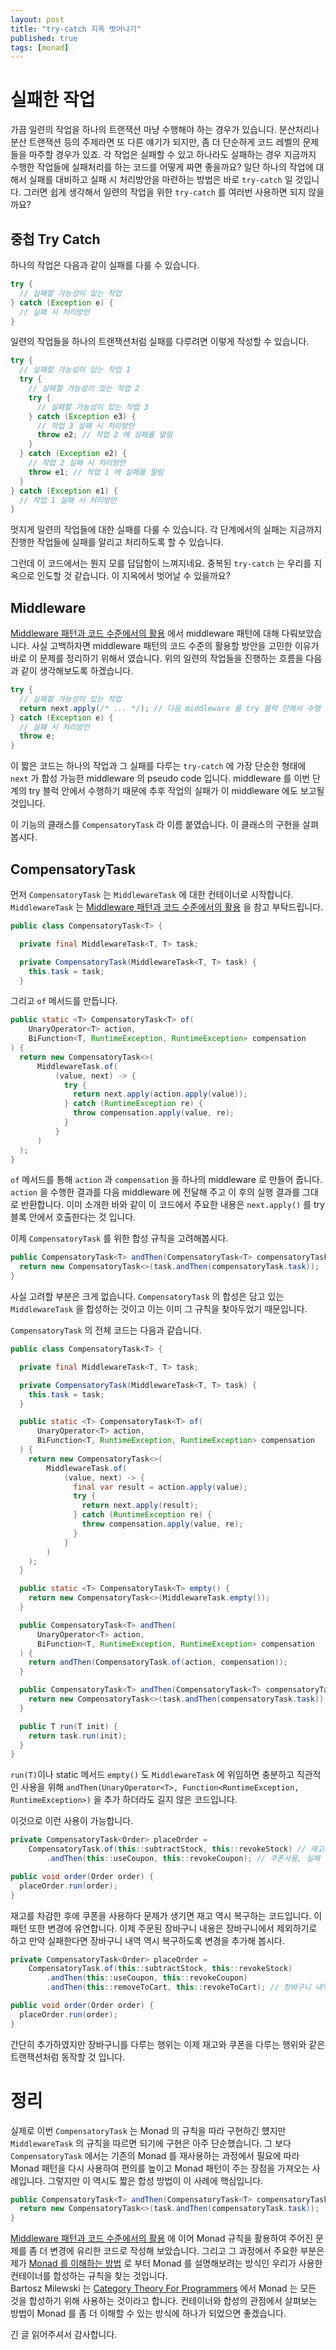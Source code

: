 ```yaml
---
layout: post
title: "try-catch 지옥 벗어나기"
published: true
tags: [monad]
---
```


# 실패한 작업

가끔 일련의 작업을 하나의 트랜잭션 마냥 수행해야 하는 경우가 있습니다. 분산처리나 분산 트랜잭션 등의 주제라면 또 다른 얘기가 되지만, 좀 더 단순하게 코드 레벨의 문제들을 마주할 경우가 있죠.
각 작업은 실패할 수 있고 하나라도 실패하는 경우 지금까지 수행한 작업들에 실패처리를 하는 코드를 어떻게 짜면 좋을까요?
일단 하나의 작업에 대해서 실패를 대비하고 실패 시 처리방안을 마련하는 방법은 바로 `try-catch` 일 것입니다. 그러면 쉽게 생각해서 일련의 작업을 위한 `try-catch` 를 여러번 사용하면 되지 않을까요?

<!-- more -->

## 중첩 Try Catch

하나의 작업은 다음과 같이 실패를 다룰 수 있습니다.

```java
try {
  // 실패할 가능성이 있는 작업
} catch (Exception e) {
  // 실패 시 처리방안
}
```

일련의 작업들을 하나의 트랜잭션처럼 실패를 다루려면 이렇게 작성할 수 있습니다.

```java
try {
  // 실패할 가능성이 있는 작업 1
  try {
    // 실패할 가능성이 있는 작업 2
    try {
      // 실패할 가능성이 있는 작업 3
    } catch (Exception e3) {
      // 작업 3 실패 시 처리방안
      throw e2; // 작업 2 에 실패를 알림
    }
  } catch (Exception e2) {
    // 작업 2 실패 시 처리방안
    throw e1; // 작업 1 에 실패를 알림
  }
} catch (Exception e1) {
  // 작업 1 실패 시 처리방안
}
```

멋지게 일련의 작업들에 대한 실패를 다룰 수 있습니다. 각 단계에서의 실패는 지금까지 진행한 작업들에 실패를 알리고 처리하도록 할 수 있습니다.

그런데 이 코드에서는 뭔지 모를 답답함이 느껴지네요. 중복된 `try-catch` 는 우리를 지옥으로 인도할 것 같습니다. 이 지옥에서 벗어날 수 있을까요?

## Middleware

[Middleware 패턴과 코드 수준에서의 활용](/19) 에서 middleware 패턴에 대해 다뤄보았습니다. 사실 고백하자면 middleware 패턴의 코드 수준의 활용할 방안을 고민한 이유가 바로 이 문제를 정리하기 위해서 였습니다.
위의 일련의 작업들을 진행하는 흐름을 다음과 같이 생각해보도록 하겠습니다.

```java
try {
  // 실패할 가능성이 있는 작업
  return next.apply(/* ... */); // 다음 middleware 를 try 블럭 안에서 수행
} catch (Exception e) {
  // 실패 시 처리방안
  throw e;
}
```

이 짧은 코드는 하나의 작업과 그 실패를 다루는 `try-catch` 에 가장 단순한 형태에 `next` 가 합성 가능한 middleware 의 pseudo code 입니다.
middleware 를 이번 단계의 try 블럭 안에서 수행하기 때문에 추후 작업의 실패가 이 middleware 에도 보고될 것입니다.

이 기능의 클래스를 `CompensatoryTask` 라 이름 붙였습니다. 이 클래스의 구현을 살펴봅시다.

## CompensatoryTask

먼저 `CompensatoryTask` 는 `MiddlewareTask` 에 대한 컨테이너로 시작합니다. `MiddlewareTask` 는 [Middleware 패턴과 코드 수준에서의 활용](/19) 을 참고 부탁드립니다.

```java
public class CompensatoryTask<T> {

  private final MiddlewareTask<T, T> task;

  private CompensatoryTask(MiddlewareTask<T, T> task) {
    this.task = task;
  }
```

그리고 `of` 메서드를 만듭니다.

```java
public static <T> CompensatoryTask<T> of(
    UnaryOperator<T> action,
    BiFunction<T, RuntimeException, RuntimeException> compensation
) {
  return new CompensatoryTask<>(
      MiddlewareTask.of(
          (value, next) -> {
            try {
              return next.apply(action.apply(value));
            } catch (RuntimeException re) {
              throw compensation.apply(value, re);
            }
          }
      )
  );
}
```

`of` 메서드를 통해 `action` 과 `compensation` 을 하나의 middleware 로 만들어 줍니다.
`action` 을 수행한 결과를 다음 middleware 에 전달해 주고 이 후의 실행 결과를 그대로 반환합니다.
이미 소개한 바와 같이 이 코드에서 주요한 내용은 `next.apply()` 를 try 블록 안에서 호출한다는 것 입니다.

이제 `CompensatoryTask` 를 위한 합성 규칙을 고려해봅시다.

```java
public CompensatoryTask<T> andThen(CompensatoryTask<T> compensatoryTask) {
  return new CompensatoryTask<>(task.andThen(compensatoryTask.task));
}
```

사실 고려할 부분은 크게 없습니다. `CompensatoryTask` 의 합성은 담고 있는 `MiddlewareTask` 을 합성하는 것이고 이는 이미 그 규칙을 찾아두었기 때문입니다.

`CompensatoryTask` 의 전체 코드는 다음과 같습니다.

```java
public class CompensatoryTask<T> {

  private final MiddlewareTask<T, T> task;

  private CompensatoryTask(MiddlewareTask<T, T> task) {
    this.task = task;
  }

  public static <T> CompensatoryTask<T> of(
      UnaryOperator<T> action,
      BiFunction<T, RuntimeException, RuntimeException> compensation
  ) {
    return new CompensatoryTask<>(
        MiddlewareTask.of(
            (value, next) -> {
              final var result = action.apply(value);
              try {
                return next.apply(result);
              } catch (RuntimeException re) {
                throw compensation.apply(value, re);
              }
            }
        )
    );
  }

  public static <T> CompensatoryTask<T> empty() {
    return new CompensatoryTask<>(MiddlewareTask.empty());
  }

  public CompensatoryTask<T> andThen(
      UnaryOperator<T> action,
      BiFunction<T, RuntimeException, RuntimeException> compensation
  ) {
    return andThen(CompensatoryTask.of(action, compensation));
  }

  public CompensatoryTask<T> andThen(CompensatoryTask<T> compensatoryTask) {
    return new CompensatoryTask<>(task.andThen(compensatoryTask.task));
  }

  public T run(T init) {
    return task.run(init);
  }
}
```

`run(T)`이나 static 메서드 `empty()` 도 `MiddlewareTask` 에 위임하면 충분하고 직관적인 사용을 위해 `andThen(UnaryOperator<T>, Function<RuntimeException, RuntimeException>)` 을 추가 하더라도 길지 않은 코드입니다.

이것으로 이런 사용이 가능합니다.

```java
private CompensatoryTask<Order> placeOrder =
    CompensatoryTask.of(this::subtractStock, this::revokeStock) // 재고차감, 실패 시 재고복구
        .andThen(this::useCoupon, this::revokeCoupon); // 쿠폰사용, 실패 시 쿠폰복구

public void order(Order order) {
  placeOrder.run(order);
}
```

재고를 차감한 후에 쿠폰을 사용하다 문제가 생기면 재고 역시 복구하는 코드입니다. 이 패턴 또한 변경에 유연합니다.
이제 주문된 장바구니 내용은 장바구니에서 제외하기로 하고 만약 실패한다면 장바구니 내역 역시 복구하도록 변경을 추가해 봅시다. 

```java
private CompensatoryTask<Order> placeOrder =
    CompensatoryTask.of(this::subtractStock, this::revokeStock)
        .andThen(this::useCoupon, this::revokeCoupon)
        .andThen(this::removeToCart, this::revokeToCart); // 장바구니 내역 제거, 실패 시 장바구니 내역 복구

public void order(Order order) {
  placeOrder.run(order);
}
```

간단히 추가하였지만 장바구니를 다루는 행위는 이제 재고와 쿠폰을 다루는 행위와 같은 트랜잭션처럼 동작할 것 입니다.

# 정리

실제로 이번 `CompensatoryTask` 는 Monad 의 규칙을 따라 구현하긴 헀지만 `MiddlewareTask` 의 규칙을 따르면 되기에 구현은 아주 단순했습니다.
그 보다 `CompensatoryTask` 에서는 기존의 Monad 를 재사용하는 과정에서 필요에 따라 Monad 패턴을 다시 사용하여 편의를 높이고 Monad 패턴이 주는 장점을 가져오는 사례입니다.
그렇지만 이 역시도 짧은 합성 방법이 이 사례에 핵심입니다.

```java
public CompensatoryTask<T> andThen(CompensatoryTask<T> compensatoryTask) {
  return new CompensatoryTask<>(task.andThen(compensatoryTask.task));
}
```

[Middleware 패턴과 코드 수준에서의 활용](/19) 에 이어 Monad 규칙을 활용하여 주어진 문제를 좀 더 변경에 유리한 코드로 작성해 보았습니다.
그리고 그 과정에서 주요한 부분은 제가 [Monad 를 이해하는 방법](/17) 로 부터 Monad 를 설명해보려는 방식인 우리가 사용한 컨테이너를 합성하는 규칙을 찾는 것입니다.  
Bartosz Milewski 는 [Category Theory For Programmers](https://bartoszmilewski.com/2014/10/28/category-theory-for-programmers-the-preface/) 에서 Monad 는 모든 것을 합성하기 위해 사용하는 것이라고 합니다.
컨테이너와 합성의 관점에서 살펴보는 방법이 Monad 를 좀 더 이해할 수 있는 방식에 하나가 되었으면 좋겠습니다. 

긴 글 읽어주셔서 감사합니다.